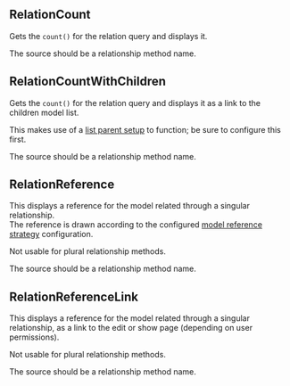 ## RelationCount

Gets the `count()` for the relation query and displays it.

The source should be a relationship method name. 


## RelationCountWithChildren

Gets the `count()` for the relation query and displays it as a link to the children model list.

This makes use of a [list parent setup](../ModelConfiguration/ListParentSetup.md) to function; be sure to configure this first. 

The source should be a relationship method name.


## RelationReference

This displays a reference for the model related through a singular relationship.  
The reference is drawn according to the configured [model reference strategy](../Strategies.md#model-reference-strategies) configuration.

Not usable for plural relationship methods.

The source should be a relationship method name.

## RelationReferenceLink

This displays a reference for the model related through a singular relationship, as a link to the edit or show page (depending on user permissions).  

Not usable for plural relationship methods.

The source should be a relationship method name.
